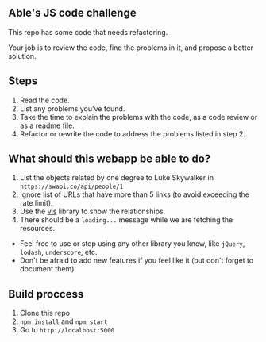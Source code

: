 ## Able's JS code challenge

This repo has some code that needs refactoring.

Your job is to review the code, find the problems in it, and propose a better solution.

## Steps

1. Read the code.
2. List any problems you've found.
4. Take the time to explain the problems with the code, as a code review or as a readme file.
3. Refactor or rewrite the code to address the problems listed in step 2.


## What should this webapp be able to do?

1. List the objects related by one degree to Luke Skywalker in `https://swapi.co/api/people/1`
2. Ignore list of URLs that have more than 5 links (to avoid exceeding the rate limit).
3. Use the [vis](https://www.npmjs.com/package/vis) library to show the relationships.
4. There should be a `loading...` message while we are fetching the resources.

- Feel free to use or stop using any other library you know, like `jQuery`, `lodash`, `underscore`, etc.
- Don't be afraid to add new features if you feel like it (but don't forget to document them).

## Build proccess

1. Clone this repo
2. `npm install` and `npm start`
3. Go to `http://localhost:5000`
